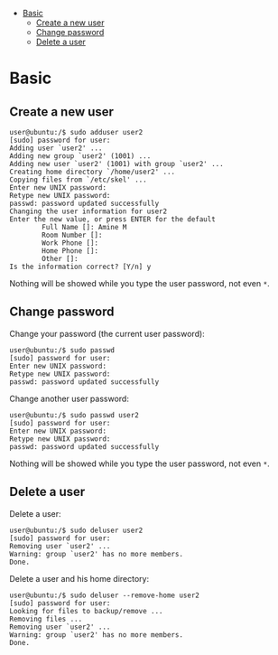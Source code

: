 - [Basic](#basic)
  - [Create a new user](#create-a-new-user)
  - [Change password](#change-password)
  - [Delete a user](#delete-a-user)


# Basic

## Create a new user
```console
user@ubuntu:/$ sudo adduser user2
[sudo] password for user:
Adding user `user2' ...
Adding new group `user2' (1001) ...
Adding new user `user2' (1001) with group `user2' ...
Creating home directory `/home/user2' ...
Copying files from `/etc/skel' ...
Enter new UNIX password:
Retype new UNIX password:
passwd: password updated successfully
Changing the user information for user2
Enter the new value, or press ENTER for the default
        Full Name []: Amine M
        Room Number []:
        Work Phone []:
        Home Phone []:
        Other []:
Is the information correct? [Y/n] y
```

Nothing will be showed while you type the user password, not even `*`.

## Change password
Change your password (the current user password):
```console
user@ubuntu:/$ sudo passwd
[sudo] password for user: 
Enter new UNIX password: 
Retype new UNIX password: 
passwd: password updated successfully
```

Change another user password:
```console
user@ubuntu:/$ sudo passwd user2
[sudo] password for user: 
Enter new UNIX password: 
Retype new UNIX password: 
passwd: password updated successfully
```

Nothing will be showed while you type the user password, not even `*`.


## Delete a user
Delete a user:
```console
user@ubuntu:/$ sudo deluser user2
[sudo] password for user:
Removing user `user2' ...
Warning: group `user2' has no more members.
Done.
```

Delete a user and his home directory:
```console
user@ubuntu:/$ sudo deluser --remove-home user2
[sudo] password for user:
Looking for files to backup/remove ...
Removing files ...
Removing user `user2' ...
Warning: group `user2' has no more members.
Done.
```
